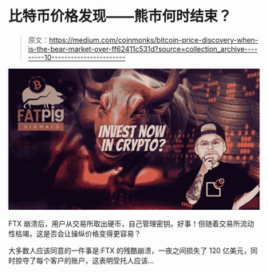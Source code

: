 # 比特币价格发现——熊市何时结束？

> 原文：<https://medium.com/coinmonks/bitcoin-price-discovery-when-is-the-bear-market-over-ff62411c531d?source=collection_archive---------10----------------------->

![](img/9413c6c73f2b85475ccc8713e3f9d6b3.png)

FTX 崩溃后，用户从交易所取出硬币，自己管理密钥。好事！但随着交易所流动性枯竭，这是否会让操纵价格变得更容易？

大多数人应该同意的一件事是:FTX 的残酷崩溃，一夜之间损失了 120 亿美元，同时掠夺了每个客户的账户，这表明受托人应该…